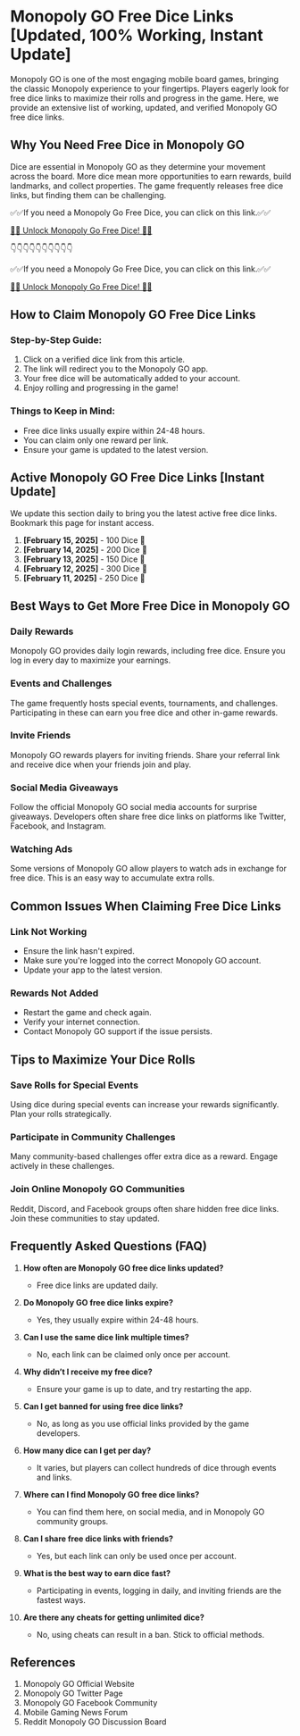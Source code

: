 # Monopoly GO Free Dice Links [Updated, 100% Working, Instant Update]

Monopoly GO is one of the most engaging mobile board games, bringing the classic Monopoly experience to your fingertips. Players eagerly look for free dice links to maximize their rolls and progress in the game. Here, we provide an extensive list of working, updated, and verified Monopoly GO free dice links.

## Why You Need Free Dice in Monopoly GO

Dice are essential in Monopoly GO as they determine your movement across the board. More dice mean more opportunities to earn rewards, build landmarks, and collect properties. The game frequently releases free dice links, but finding them can be challenging.


✅✅If you need a Monopoly Go Free Dice, you can click on this link.✅✅

[🎲🎲 Unlock Monopoly Go Free Dice! 🎲🎲](https://therewardgate.com/monopolygo1/)

👇👇👇👇👇👇👇👇👇👇

✅✅If you need a Monopoly Go Free Dice, you can click on this link.✅✅

[🎲🎲 Unlock Monopoly Go Free Dice! 🎲🎲](https://therewardgate.com/monopolygo1/)


## How to Claim Monopoly GO Free Dice Links

### Step-by-Step Guide:
1. Click on a verified dice link from this article.
2. The link will redirect you to the Monopoly GO app.
3. Your free dice will be automatically added to your account.
4. Enjoy rolling and progressing in the game!

### Things to Keep in Mind:
- Free dice links usually expire within 24-48 hours.
- You can claim only one reward per link.
- Ensure your game is updated to the latest version.

## Active Monopoly GO Free Dice Links [Instant Update]

We update this section daily to bring you the latest active free dice links. Bookmark this page for instant access.

1. **[February 15, 2025]** - 100 Dice 🎲
2. **[February 14, 2025]** - 200 Dice 🎲
3. **[February 13, 2025]** - 150 Dice 🎲
4. **[February 12, 2025]** - 300 Dice 🎲
5. **[February 11, 2025]** - 250 Dice 🎲

## Best Ways to Get More Free Dice in Monopoly GO

### Daily Rewards
Monopoly GO provides daily login rewards, including free dice. Ensure you log in every day to maximize your earnings.

### Events and Challenges
The game frequently hosts special events, tournaments, and challenges. Participating in these can earn you free dice and other in-game rewards.

### Invite Friends
Monopoly GO rewards players for inviting friends. Share your referral link and receive dice when your friends join and play.

### Social Media Giveaways
Follow the official Monopoly GO social media accounts for surprise giveaways. Developers often share free dice links on platforms like Twitter, Facebook, and Instagram.

### Watching Ads
Some versions of Monopoly GO allow players to watch ads in exchange for free dice. This is an easy way to accumulate extra rolls.

## Common Issues When Claiming Free Dice Links

### Link Not Working
- Ensure the link hasn't expired.
- Make sure you're logged into the correct Monopoly GO account.
- Update your app to the latest version.

### Rewards Not Added
- Restart the game and check again.
- Verify your internet connection.
- Contact Monopoly GO support if the issue persists.

## Tips to Maximize Your Dice Rolls

### Save Rolls for Special Events
Using dice during special events can increase your rewards significantly. Plan your rolls strategically.

### Participate in Community Challenges
Many community-based challenges offer extra dice as a reward. Engage actively in these challenges.

### Join Online Monopoly GO Communities
Reddit, Discord, and Facebook groups often share hidden free dice links. Join these communities to stay updated.

## Frequently Asked Questions (FAQ)

1. **How often are Monopoly GO free dice links updated?**
   - Free dice links are updated daily.

2. **Do Monopoly GO free dice links expire?**
   - Yes, they usually expire within 24-48 hours.

3. **Can I use the same dice link multiple times?**
   - No, each link can be claimed only once per account.

4. **Why didn’t I receive my free dice?**
   - Ensure your game is up to date, and try restarting the app.

5. **Can I get banned for using free dice links?**
   - No, as long as you use official links provided by the game developers.

6. **How many dice can I get per day?**
   - It varies, but players can collect hundreds of dice through events and links.

7. **Where can I find Monopoly GO free dice links?**
   - You can find them here, on social media, and in Monopoly GO community groups.

8. **Can I share free dice links with friends?**
   - Yes, but each link can only be used once per account.

9. **What is the best way to earn dice fast?**
   - Participating in events, logging in daily, and inviting friends are the fastest ways.

10. **Are there any cheats for getting unlimited dice?**
    - No, using cheats can result in a ban. Stick to official methods.

## References
1. Monopoly GO Official Website
2. Monopoly GO Twitter Page
3. Monopoly GO Facebook Community
4. Mobile Gaming News Forum
5. Reddit Monopoly GO Discussion Board
